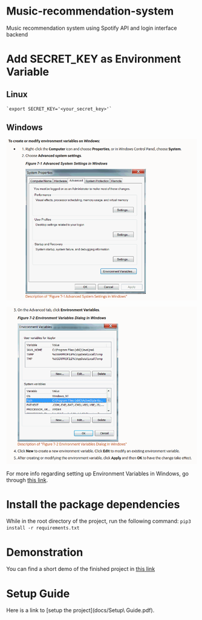 # Music-recommendation-system
Music recommendation system using Spotify API and login interface backend

# Add SECRET_KEY as Environment Variable

 ## Linux 
    `export SECRET_KEY='<your_secret_key>'`

 ## Windows
    
 ![](docs/images/Env_Var_Setup.png)


 ![](docs/images/Env_Var_Setup_2.png)

 For more info regarding setting up Environment Variables in Windows, go through [this link](https://www.youtube.com/watch?v=IolxqkL7cD8).

# Install the package dependencies
While in the root directory of the project, run the following command:
   `pip3 install -r requirements.txt`

# Demonstration
You can find a short demo of the finished project in [this link](https://www.youtube.com/watch?v=Qz5_B1TEcpA&t=12s)

# Setup Guide
Here is a link to [setup the project](docs/Setup\ Guide.pdf).